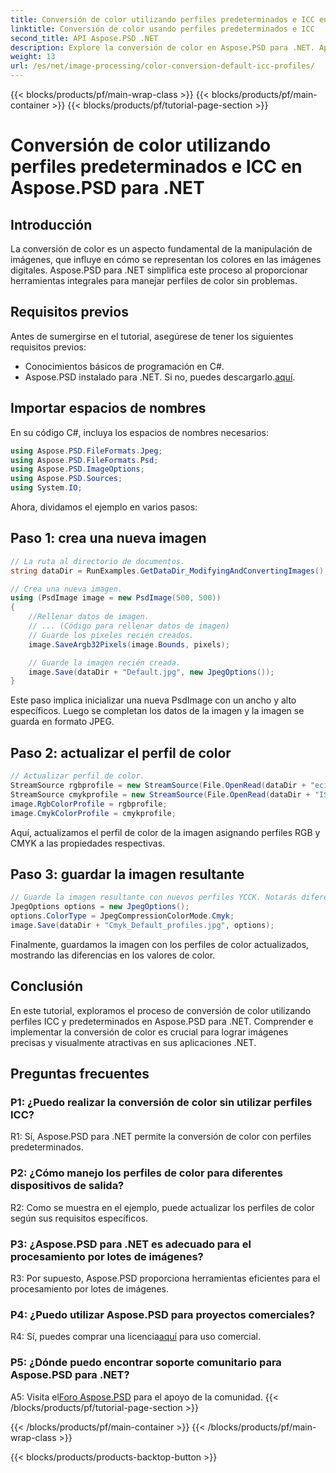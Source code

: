 ```yaml
---
title: Conversión de color utilizando perfiles predeterminados e ICC en Aspose.PSD para .NET
linktitle: Conversión de color usando perfiles predeterminados e ICC
second_title: API Aspose.PSD .NET
description: Explore la conversión de color en Aspose.PSD para .NET. Aprenda a actualizar los perfiles de color, garantizando imágenes vibrantes y precisas.
weight: 13
url: /es/net/image-processing/color-conversion-default-icc-profiles/
---
```


{{< blocks/products/pf/main-wrap-class >}}
{{< blocks/products/pf/main-container >}}
{{< blocks/products/pf/tutorial-page-section >}}

# Conversión de color utilizando perfiles predeterminados e ICC en Aspose.PSD para .NET

## Introducción

La conversión de color es un aspecto fundamental de la manipulación de imágenes, que influye en cómo se representan los colores en las imágenes digitales. Aspose.PSD para .NET simplifica este proceso al proporcionar herramientas integrales para manejar perfiles de color sin problemas.

## Requisitos previos

Antes de sumergirse en el tutorial, asegúrese de tener los siguientes requisitos previos:

- Conocimientos básicos de programación en C#.
-  Aspose.PSD instalado para .NET. Si no, puedes descargarlo.[aquí](https://releases.aspose.com/psd/net/).

## Importar espacios de nombres

En su código C#, incluya los espacios de nombres necesarios:

```csharp
using Aspose.PSD.FileFormats.Jpeg;
using Aspose.PSD.FileFormats.Psd;
using Aspose.PSD.ImageOptions;
using Aspose.PSD.Sources;
using System.IO;
```

Ahora, dividamos el ejemplo en varios pasos:

## Paso 1: crea una nueva imagen

```csharp
// La ruta al directorio de documentos.
string dataDir = RunExamples.GetDataDir_ModifyingAndConvertingImages();

// Crea una nueva imagen.
using (PsdImage image = new PsdImage(500, 500))
{
    //Rellenar datos de imagen.
    // ... (Código para rellenar datos de imagen)
    // Guarde los píxeles recién creados.
    image.SaveArgb32Pixels(image.Bounds, pixels);

    // Guarde la imagen recién creada.
    image.Save(dataDir + "Default.jpg", new JpegOptions());
}
```

Este paso implica inicializar una nueva PsdImage con un ancho y alto específicos. Luego se completan los datos de la imagen y la imagen se guarda en formato JPEG.

## Paso 2: actualizar el perfil de color

```csharp
// Actualizar perfil de color.
StreamSource rgbprofile = new StreamSource(File.OpenRead(dataDir + "eciRGB_v2.icc"));
StreamSource cmykprofile = new StreamSource(File.OpenRead(dataDir + "ISOcoated_v2_FullGamut4.icc"));
image.RgbColorProfile = rgbprofile;
image.CmykColorProfile = cmykprofile;
```

Aquí, actualizamos el perfil de color de la imagen asignando perfiles RGB y CMYK a las propiedades respectivas.

## Paso 3: guardar la imagen resultante

```csharp
// Guarde la imagen resultante con nuevos perfiles YCCK. Notarás diferencias en los valores de color si comparas las imágenes.
JpegOptions options = new JpegOptions();
options.ColorType = JpegCompressionColorMode.Cmyk;
image.Save(dataDir + "Cmyk_Default_profiles.jpg", options);
```

Finalmente, guardamos la imagen con los perfiles de color actualizados, mostrando las diferencias en los valores de color.

## Conclusión

En este tutorial, exploramos el proceso de conversión de color utilizando perfiles ICC y predeterminados en Aspose.PSD para .NET. Comprender e implementar la conversión de color es crucial para lograr imágenes precisas y visualmente atractivas en sus aplicaciones .NET.

## Preguntas frecuentes

### P1: ¿Puedo realizar la conversión de color sin utilizar perfiles ICC?

R1: Sí, Aspose.PSD para .NET permite la conversión de color con perfiles predeterminados.

### P2: ¿Cómo manejo los perfiles de color para diferentes dispositivos de salida?

R2: Como se muestra en el ejemplo, puede actualizar los perfiles de color según sus requisitos específicos.

### P3: ¿Aspose.PSD para .NET es adecuado para el procesamiento por lotes de imágenes?

R3: Por supuesto, Aspose.PSD proporciona herramientas eficientes para el procesamiento por lotes de imágenes.

### P4: ¿Puedo utilizar Aspose.PSD para proyectos comerciales?

 R4: Sí, puedes comprar una licencia[aquí](https://purchase.aspose.com/buy) para uso comercial.

### P5: ¿Dónde puedo encontrar soporte comunitario para Aspose.PSD para .NET?

 A5: Visita el[Foro Aspose.PSD](https://forum.aspose.com/c/psd/34) para el apoyo de la comunidad.
{{< /blocks/products/pf/tutorial-page-section >}}

{{< /blocks/products/pf/main-container >}}
{{< /blocks/products/pf/main-wrap-class >}}

{{< blocks/products/products-backtop-button >}}
